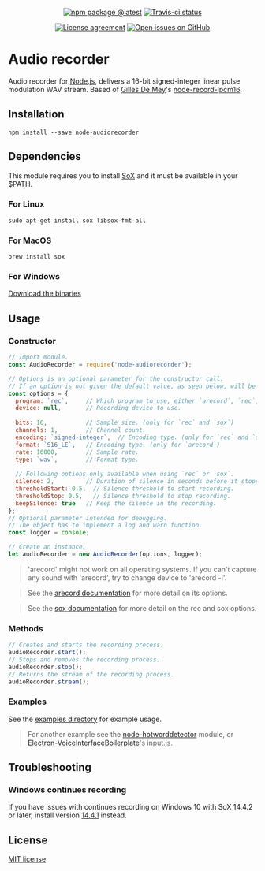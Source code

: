 <div align="center">
  
  [![npm package @latest](https://img.shields.io/npm/v/node-audiorecorder.svg?label=npm@latest&style=flat-square&maxAge=3600)](https://npmjs.com/package/node-audiorecorder)
  [![Travis-ci status](https://img.shields.io/travis-ci/com/RedKenrok/node-audiorecorder.svg?label=test%20status&branch=master&style=flat-square&maxAge=3600)](https://travis-ci.com/RedKenrok/node-audiorecorder)
  
  [![License agreement](https://img.shields.io/github/license/redkenrok/node-audiorecorder.svg?style=flat-square&maxAge=86400)](https://github.com/redkenrok/node-audiorecorder/blob/master/LICENSE)
  [![Open issues on GitHub](https://img.shields.io/github/issues/redkenrok/node-audiorecorder.svg?style=flat-square&maxAge=86400)](https://github.com/redkenrok/node-audiorecorder/issues)
  
</div>

# Audio recorder
Audio recorder for [Node.js](https://nodejs.org/), delivers a 16-bit signed-integer linear pulse modulation WAV stream. Based of [Gilles De Mey](https://github.com/gillesdemey)'s [node-record-lpcm16](https://github.com/gillesdemey/node-record-lpcm16).

## Installation
```
npm install --save node-audiorecorder
```

## Dependencies
This module requires you to install [SoX](http://sox.sourceforge.net/) and it must be available in your $PATH.

### For Linux
```
sudo apt-get install sox libsox-fmt-all
```

### For MacOS
```
brew install sox
```

### For Windows
[Download the binaries](http://sourceforge.net/projects/sox/files/latest/download)

## Usage

### Constructor
```javascript
// Import module.
const AudioRecorder = require('node-audiorecorder');

// Options is an optional parameter for the constructor call.
// If an option is not given the default value, as seen below, will be used.
const options = {
  program: `rec`,     // Which program to use, either `arecord`, `rec`, or `sox`.
  device: null,       // Recording device to use.
  
  bits: 16,           // Sample size. (only for `rec` and `sox`)
  channels: 1,        // Channel count.
  encoding: `signed-integer`,  // Encoding type. (only for `rec` and `sox`)
  format: `S16_LE`,   // Encoding type. (only for `arecord`)
  rate: 16000,        // Sample rate.
  type: `wav`,        // Format type.
  
  // Following options only available when using `rec` or `sox`.
  silence: 2,         // Duration of silence in seconds before it stops recording.
  thresholdStart: 0.5,  // Silence threshold to start recording.
  thresholdStop: 0.5,   // Silence threshold to stop recording.
  keepSilence: true   // Keep the silence in the recording.
};
// Optional parameter intended for debugging.
// The object has to implement a log and warn function.
const logger = console;

// Create an instance.
let audioRecorder = new AudioRecorder(options, logger);
```

> 'arecord' might not work on all operating systems. If you can't capture any sound with 'arecord', try to change device to 'arecord -l'.

> See the [arecord documentation](https://linux.die.net/man/1/arecord) for more detail on its options.

> See the [sox documentation](http://sox.sourceforge.net/Docs/Documentation) for more detail on the rec and sox options.

### Methods
```javascript
// Creates and starts the recording process.
audioRecorder.start();
// Stops and removes the recording process.
audioRecorder.stop();
// Returns the stream of the recording process.
audioRecorder.stream();
```

### Examples

See the [examples directory](https://github.com/RedKenrok/node-audiorecorder/tree/master/examples) for example usage.

> For another example see the [node-hotworddetector](https://github.com/RedKenrok/node-hotworddetector) module, or [Electron-VoiceInterfaceBoilerplate](https://github.com/RedKenrok/Electron-VoiceInterfaceBoilerplate)'s input.js.

## Troubleshooting

### Windows continues recording
If you have issues with continues recording on Windows 10 with SoX 14.4.2 or later, install version [14.4.1](https://sourceforge.net/projects/sox/files/sox/14.4.1/) instead.

## License

[MIT license](https://github.com/redkenrok/node-audiorecorder/blob/master/LICENSE)
